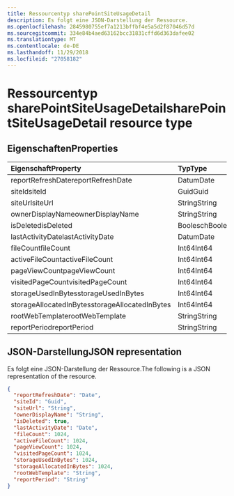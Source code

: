 ```yaml
---
title: Ressourcentyp sharePointSiteUsageDetail
description: Es folgt eine JSON-Darstellung der Ressource.
ms.openlocfilehash: 2845980755ef7a1213bffbf4e5a5d2f87046d57d
ms.sourcegitcommit: 334e84b4aed63162bcc31831cffd6d363dafee02
ms.translationtype: MT
ms.contentlocale: de-DE
ms.lasthandoff: 11/29/2018
ms.locfileid: "27058182"
---
```

# <a name="sharepointsiteusagedetail-resource-type"></a><span data-ttu-id="ff5ca-103">Ressourcentyp sharePointSiteUsageDetail</span><span class="sxs-lookup"><span data-stu-id="ff5ca-103">sharePointSiteUsageDetail resource type</span></span>

## <a name="properties"></a><span data-ttu-id="ff5ca-104">Eigenschaften</span><span class="sxs-lookup"><span data-stu-id="ff5ca-104">Properties</span></span>

| <span data-ttu-id="ff5ca-105">Eigenschaft</span><span class="sxs-lookup"><span data-stu-id="ff5ca-105">Property</span></span>                | <span data-ttu-id="ff5ca-106">Typ</span><span class="sxs-lookup"><span data-stu-id="ff5ca-106">Type</span></span>    |
| :---------------------- | :------ |
| <span data-ttu-id="ff5ca-107">reportRefreshDate</span><span class="sxs-lookup"><span data-stu-id="ff5ca-107">reportRefreshDate</span></span>       | <span data-ttu-id="ff5ca-108">Datum</span><span class="sxs-lookup"><span data-stu-id="ff5ca-108">Date</span></span>    |
| <span data-ttu-id="ff5ca-109">siteId</span><span class="sxs-lookup"><span data-stu-id="ff5ca-109">siteId</span></span>                  | <span data-ttu-id="ff5ca-110">Guid</span><span class="sxs-lookup"><span data-stu-id="ff5ca-110">Guid</span></span>  |
| <span data-ttu-id="ff5ca-111">siteUrl</span><span class="sxs-lookup"><span data-stu-id="ff5ca-111">siteUrl</span></span>                 | <span data-ttu-id="ff5ca-112">String</span><span class="sxs-lookup"><span data-stu-id="ff5ca-112">String</span></span>  |
| <span data-ttu-id="ff5ca-113">ownerDisplayName</span><span class="sxs-lookup"><span data-stu-id="ff5ca-113">ownerDisplayName</span></span>        | <span data-ttu-id="ff5ca-114">String</span><span class="sxs-lookup"><span data-stu-id="ff5ca-114">String</span></span>  |
| <span data-ttu-id="ff5ca-115">isDeleted</span><span class="sxs-lookup"><span data-stu-id="ff5ca-115">isDeleted</span></span>               | <span data-ttu-id="ff5ca-116">Boolesch</span><span class="sxs-lookup"><span data-stu-id="ff5ca-116">Boolean</span></span> |
| <span data-ttu-id="ff5ca-117">lastActivityDate</span><span class="sxs-lookup"><span data-stu-id="ff5ca-117">lastActivityDate</span></span>        | <span data-ttu-id="ff5ca-118">Datum</span><span class="sxs-lookup"><span data-stu-id="ff5ca-118">Date</span></span>    |
| <span data-ttu-id="ff5ca-119">fileCount</span><span class="sxs-lookup"><span data-stu-id="ff5ca-119">fileCount</span></span>               | <span data-ttu-id="ff5ca-120">Int64</span><span class="sxs-lookup"><span data-stu-id="ff5ca-120">Int64</span></span>   |
| <span data-ttu-id="ff5ca-121">activeFileCount</span><span class="sxs-lookup"><span data-stu-id="ff5ca-121">activeFileCount</span></span>         | <span data-ttu-id="ff5ca-122">Int64</span><span class="sxs-lookup"><span data-stu-id="ff5ca-122">Int64</span></span>   |
| <span data-ttu-id="ff5ca-123">pageViewCount</span><span class="sxs-lookup"><span data-stu-id="ff5ca-123">pageViewCount</span></span>           | <span data-ttu-id="ff5ca-124">Int64</span><span class="sxs-lookup"><span data-stu-id="ff5ca-124">Int64</span></span>   |
| <span data-ttu-id="ff5ca-125">visitedPageCount</span><span class="sxs-lookup"><span data-stu-id="ff5ca-125">visitedPageCount</span></span>        | <span data-ttu-id="ff5ca-126">Int64</span><span class="sxs-lookup"><span data-stu-id="ff5ca-126">Int64</span></span>   |
| <span data-ttu-id="ff5ca-127">storageUsedInBytes</span><span class="sxs-lookup"><span data-stu-id="ff5ca-127">storageUsedInBytes</span></span>      | <span data-ttu-id="ff5ca-128">Int64</span><span class="sxs-lookup"><span data-stu-id="ff5ca-128">Int64</span></span>   |
| <span data-ttu-id="ff5ca-129">storageAllocatedInBytes</span><span class="sxs-lookup"><span data-stu-id="ff5ca-129">storageAllocatedInBytes</span></span> | <span data-ttu-id="ff5ca-130">Int64</span><span class="sxs-lookup"><span data-stu-id="ff5ca-130">Int64</span></span>   |
| <span data-ttu-id="ff5ca-131">rootWebTemplate</span><span class="sxs-lookup"><span data-stu-id="ff5ca-131">rootWebTemplate</span></span>         | <span data-ttu-id="ff5ca-132">String</span><span class="sxs-lookup"><span data-stu-id="ff5ca-132">String</span></span>  |
| <span data-ttu-id="ff5ca-133">reportPeriod</span><span class="sxs-lookup"><span data-stu-id="ff5ca-133">reportPeriod</span></span>            | <span data-ttu-id="ff5ca-134">String</span><span class="sxs-lookup"><span data-stu-id="ff5ca-134">String</span></span>  |

## <a name="json-representation"></a><span data-ttu-id="ff5ca-135">JSON-Darstellung</span><span class="sxs-lookup"><span data-stu-id="ff5ca-135">JSON representation</span></span>

<span data-ttu-id="ff5ca-136">Es folgt eine JSON-Darstellung der Ressource.</span><span class="sxs-lookup"><span data-stu-id="ff5ca-136">The following is a JSON representation of the resource.</span></span>

<!-- {
  "blockType": "resource",
  "@odata.type": "microsoft.graph.sharePointSiteUsageDetail"
} -->

```json
{
  "reportRefreshDate": "Date", 
  "siteId": "Guid", 
  "siteUrl": "String", 
  "ownerDisplayName": "String", 
  "isDeleted": true, 
  "lastActivityDate": "Date", 
  "fileCount": 1024, 
  "activeFileCount": 1024, 
  "pageViewCount": 1024, 
  "visitedPageCount": 1024, 
  "storageUsedInBytes": 1024, 
  "storageAllocatedInBytes": 1024, 
  "rootWebTemplate": "String", 
  "reportPeriod": "String"
}
```

